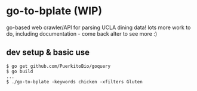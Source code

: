 # go-to-bplate (WIP)

go-based web crawler/API for parsing UCLA dining data! lots more work to do, including documentation - come back alter to see more :)

## dev setup & basic use

```
$ go get github.com/PuerkitoBio/goquery
$ go build
...
$ ./go-to-bplate -keywords chicken -xfilters Gluten
```
